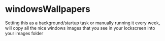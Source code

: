 # windowsWallpapers
Setting this as a background/startup task or manually running it every week, will copy all the nice windows images that you see in your lockscreen into your images folder
